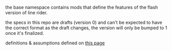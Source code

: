 the base namespace contains mods that define the features of the flash version of line rider.

the specs in this repo are drafts (version 0) and can't be expected to have the correct format as the draft changes, the version will only be bumped to 1 once it's finalized.

definitions & assumptions defined on [this page](https://github.com/lrbspec/conventions)

